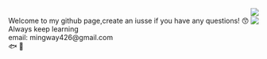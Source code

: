 <img align="right" src="https://github-readme-stats.vercel.app/api?username=mingway426&show_icons=true&icon_color=CE1D2D&text_color=718096&bg_color=ffffff&hide_title=false" />
<br><img align="right" src="https://github-readme-stats.vercel.app/api/top-langs/?username=mingway426&layout=compact"/>
Welcome to my github page,create an iusse if you have any questions! 😙
<br>Always keep learning<br>
email: mingway426@gmail.com<br>
🐟 🎣
